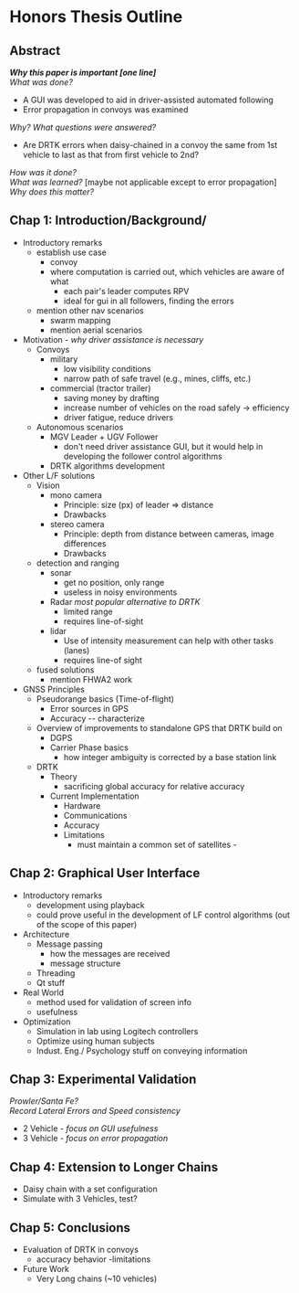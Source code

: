 Honors Thesis Outline
=====================

## Abstract ##
__*Why this paper is important [one line]*__  
*What was done?*  

- A GUI was developed to aid in driver-assisted automated following  
- Error propagation in convoys was examined  

*Why? What questions were answered?*  

- Are DRTK errors when daisy-chained in a convoy the same from 1st vehicle to last as that from first vehicle to 2nd?  

*How was it done?*  
*What was learned?* [maybe not applicable except to error propagation]  
*Why does this matter?*  


## Chap 1: Introduction/Background/ ##
- Introductory remarks
    - establish use case
        - convoy
        - where computation is carried out, which vehicles are aware of what
            - each pair's leader computes RPV
            - ideal for gui in all followers, finding the errors
    - mention other nav scenarios
        - swarm mapping
        - mention aerial scenarios
- Motivation - *why driver assistance is necessary*  
    - Convoys 
        - military
            - low visibility conditions
            - narrow path of safe travel (e.g., mines, cliffs, etc.)
        - commercial (tractor trailer)
            - saving money by drafting
            - increase number of vehicles on the road safely -> efficiency
            - driver fatigue, reduce drivers
    - Autonomous scenarios
        - MGV Leader + UGV Follower 
            - don't need driver assistance GUI, but it would help in developing the follower control algorithms
        - DRTK algorithms development
- Other L/F solutions
    - Vision
        - mono camera
            - Principle: size (px) of leader => distance
            - Drawbacks
        - stereo camera
            - Principle: depth from distance between cameras, image differences
            - Drawbacks
    - detection and ranging
        - sonar
            - get no position, only range
            - useless in noisy environments
        - Radar _most popular alternative to DRTK_
            - limited range
            - requires line-of-sight
        - lidar
            - Use of intensity measurement can help with other tasks (lanes)
            -  requires line-of sight
    - fused solutions
        - mention FHWA2 work
- GNSS Principles 
    - Pseudorange basics (Time-of-flight)
        - Error sources in GPS  
        - Accuracy -- characterize  
    - Overview of improvements to standalone GPS that DRTK build on  
        - DGPS
        - Carrier Phase basics
            -  how integer ambiguity is corrected by a base station link
    - DRTK
        - Theory
            - sacrificing global accuracy for relative accuracy
        - Current Implementation
            - Hardware
            - Communications
            - Accuracy
            - Limitations
                - must maintain a common set of satellites - 

## Chap 2: Graphical User Interface ##
- Introductory remarks
    - development using playback
    -  could prove useful in the development of LF control algorithms (out of the scope of this paper)
- Architecture
    - Message passing
        - how the messages are received
        - message structure
    - Threading
    - Qt stuff
- Real World
    - method used for validation of screen info
    - usefulness
- Optimization
    - Simulation in lab using Logitech controllers
    - Optimize using human subjects
    - Indust. Eng./ Psychology stuff on conveying information


## Chap 3: Experimental Validation ##
*Prowler/Santa Fe?*  
*Record Lateral Errors and Speed consistency*  

- 2 Vehicle - *focus on GUI usefulness*  
- 3 Vehicle - *focus on error propagation*  

## Chap 4: Extension to Longer Chains ##
- Daisy chain with a set configuration
- Simulate with 3 Vehicles, test?


## Chap 5: Conclusions ##
- Evaluation of DRTK in convoys
    - accuracy behavior
    -limitations
-  Future Work 
    - Very Long chains (~10 vehicles)